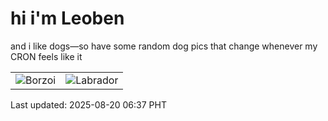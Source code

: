 # hi i'm Leoben

and i like dogs—so have some random dog pics that change whenever my CRON feels like it

|  |  |
|--------|----------|
| ![Borzoi](https://random-dog-vercel.vercel.app/api/random-borzoi?v=1755643049) | ![Labrador](https://random-dog-vercel.vercel.app/api/random-labrador?v=1755643049) |

Last updated: 2025-08-20 06:37 PHT
